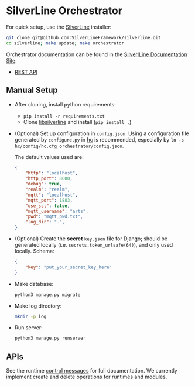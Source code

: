 # SilverLine Orchestrator

For quick setup, use the [SilverLine](https://github.com/SilverLineFramework/silverline) installer:

```sh
git clone git@github.com:SilverLineFramework/silverline.git
cd silverline; make update; make orchestrator
```

Orchestrator documentation can be found in the [SilverlLine Documentation Site](https://silverlineframework.github.io/silverline/orchestrator/index.html):
- [REST API](https://silverlineframework.github.io/silverline/orchestrator/index.html#module-orchestrator.views)

## Manual Setup

- After cloning, install python requirements:
    - `pip install -r requirements.txt`
    - Clone [libsilverline](https://github.com/SilverLineFramework/libsilverline) and install (`pip install .`)

- (Optional) Set up configuration in `config.json`. Using a configuration file generated by `configure.py` in [hc](https://github.com/SilverLineFramework/hc) is recommended, especially by `ln -s hc/config/hc.cfg orchestrator/config.json`.

    The default values used are:
    ```json
    {
        "http": "localhost",
        "http_port": 8000,
        "debug": true,
        "realm": "realm",
        "mqtt": "localhost",
        "mqtt_port": 1883,
        "use_ssl": false,
        "mqtt_username": "arts",
        "pwd": "mqtt_pwd.txt",
        "log_dir": ".",
    }
    ```

- (Optional) Create the **secret** `key.json` file for Django; should be generated locally (i.e. ```secrets.token_urlsafe(64)```), and only used locally. Schema:
    ```json
    {
        "key": "put_your_secret_key_here"
    }
    ```

- Make database:
    ```sh
    python3 manage.py migrate
    ```

- Make log directory:
    ```sh
    mkdir -p log
    ```

- Run server:
    ```sh
    python3 manage.py runserver
    ```

## APIs

See the runtime [control messages](https://github.com/SilverLineFramework/runtime-linux/wiki/Control-Messages) for full documentation. We currently implement create and delete operations for runtimes and modules.
